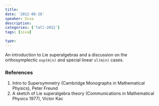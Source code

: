 ```yaml
---
title:
date: '2012-08-26'
speaker: Siva
description: 
categories: ['fall-2012']
tags: [siva]

type: 
---
```


An introduction to Lie superalgebras and a discussion on the orthosymplectic `osp(m|n)` and special linear `sl(m|n)`  cases. 

### References
1. Intro to Supersymmetry (Cambridge Monographs in Mathematical Physics), Peter Freund
2. A sketch of Lie superalgebra theory (Communications in Mathematical Physics 1977), Victor Kac
